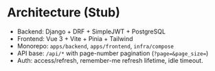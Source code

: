 # Architecture (Stub)

- Backend: Django + DRF + SimpleJWT + PostgreSQL
- Frontend: Vue 3 + Vite + Pinia + Tailwind
- Monorepo: `apps/backend`, `apps/frontend`, `infra/compose`
- API base: `/api/*` with page-number pagination (`?page=&page_size=`)
- Auth: access/refresh, remember-me refresh lifetime, idle timeout.
